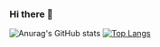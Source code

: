 ### Hi there 👋


![Anurag's GitHub stats](https://github-readme-stats.vercel.app/api?username=EnrisKumi&count_private=true&theme=radical)
[![Top Langs](https://github-readme-stats.vercel.app/api/top-langs/?username=anuraghazra)](https://github.com/anuraghazra/github-readme-stats)
